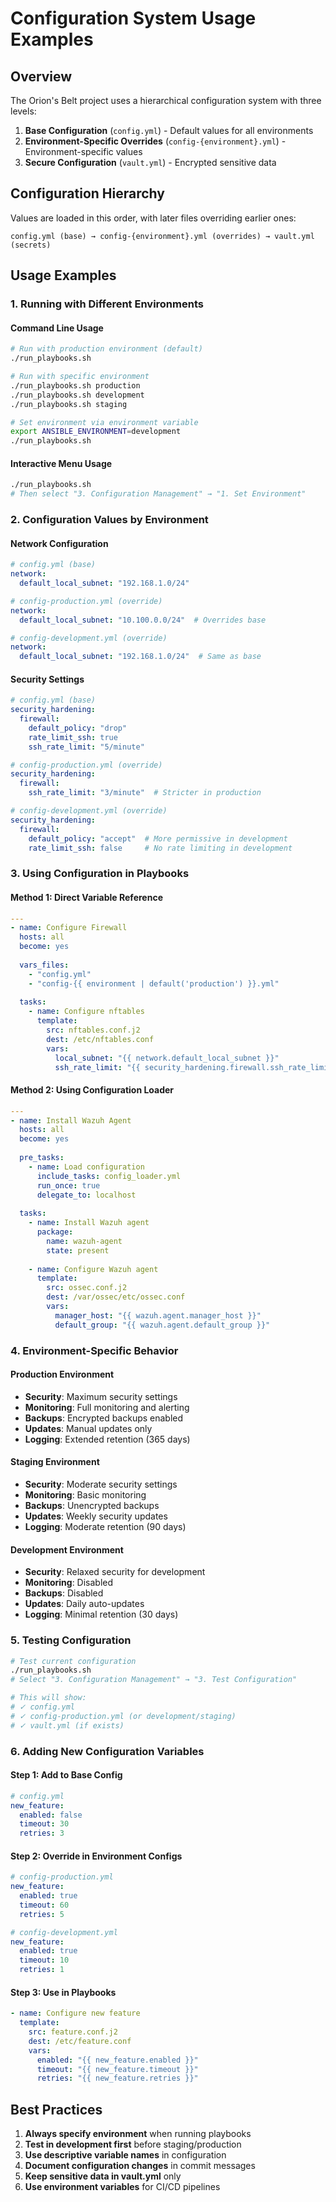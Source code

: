 # Configuration System Usage Examples

## Overview

The Orion's Belt project uses a hierarchical configuration system with three levels:

1. **Base Configuration** (`config.yml`) - Default values for all environments
2. **Environment-Specific Overrides** (`config-{environment}.yml`) - Environment-specific values
3. **Secure Configuration** (`vault.yml`) - Encrypted sensitive data

## Configuration Hierarchy

Values are loaded in this order, with later files overriding earlier ones:

```
config.yml (base) → config-{environment}.yml (overrides) → vault.yml (secrets)
```

## Usage Examples

### 1. Running with Different Environments

#### Command Line Usage
```bash
# Run with production environment (default)
./run_playbooks.sh

# Run with specific environment
./run_playbooks.sh production
./run_playbooks.sh development
./run_playbooks.sh staging

# Set environment via environment variable
export ANSIBLE_ENVIRONMENT=development
./run_playbooks.sh
```

#### Interactive Menu Usage
```bash
./run_playbooks.sh
# Then select "3. Configuration Management" → "1. Set Environment"
```

### 2. Configuration Values by Environment

#### Network Configuration
```yaml
# config.yml (base)
network:
  default_local_subnet: "192.168.1.0/24"

# config-production.yml (override)
network:
  default_local_subnet: "10.100.0.0/24"  # Overrides base

# config-development.yml (override)
network:
  default_local_subnet: "192.168.1.0/24"  # Same as base
```

#### Security Settings
```yaml
# config.yml (base)
security_hardening:
  firewall:
    default_policy: "drop"
    rate_limit_ssh: true
    ssh_rate_limit: "5/minute"

# config-production.yml (override)
security_hardening:
  firewall:
    ssh_rate_limit: "3/minute"  # Stricter in production

# config-development.yml (override)
security_hardening:
  firewall:
    default_policy: "accept"  # More permissive in development
    rate_limit_ssh: false     # No rate limiting in development
```

### 3. Using Configuration in Playbooks

#### Method 1: Direct Variable Reference
```yaml
---
- name: Configure Firewall
  hosts: all
  become: yes
  
  vars_files:
    - "config.yml"
    - "config-{{ environment | default('production') }}.yml"
  
  tasks:
    - name: Configure nftables
      template:
        src: nftables.conf.j2
        dest: /etc/nftables.conf
        vars:
          local_subnet: "{{ network.default_local_subnet }}"
          ssh_rate_limit: "{{ security_hardening.firewall.ssh_rate_limit }}"
```

#### Method 2: Using Configuration Loader
```yaml
---
- name: Install Wazuh Agent
  hosts: all
  become: yes
  
  pre_tasks:
    - name: Load configuration
      include_tasks: config_loader.yml
      run_once: true
      delegate_to: localhost
  
  tasks:
    - name: Install Wazuh agent
      package:
        name: wazuh-agent
        state: present
      
    - name: Configure Wazuh agent
      template:
        src: ossec.conf.j2
        dest: /var/ossec/etc/ossec.conf
        vars:
          manager_host: "{{ wazuh.agent.manager_host }}"
          default_group: "{{ wazuh.agent.default_group }}"
```

### 4. Environment-Specific Behavior

#### Production Environment
- **Security**: Maximum security settings
- **Monitoring**: Full monitoring and alerting
- **Backups**: Encrypted backups enabled
- **Updates**: Manual updates only
- **Logging**: Extended retention (365 days)

#### Staging Environment
- **Security**: Moderate security settings
- **Monitoring**: Basic monitoring
- **Backups**: Unencrypted backups
- **Updates**: Weekly security updates
- **Logging**: Moderate retention (90 days)

#### Development Environment
- **Security**: Relaxed security for development
- **Monitoring**: Disabled
- **Backups**: Disabled
- **Updates**: Daily auto-updates
- **Logging**: Minimal retention (30 days)

### 5. Testing Configuration

```bash
# Test current configuration
./run_playbooks.sh
# Select "3. Configuration Management" → "3. Test Configuration"

# This will show:
# ✓ config.yml
# ✓ config-production.yml (or development/staging)
# ✓ vault.yml (if exists)
```

### 6. Adding New Configuration Variables

#### Step 1: Add to Base Config
```yaml
# config.yml
new_feature:
  enabled: false
  timeout: 30
  retries: 3
```

#### Step 2: Override in Environment Configs
```yaml
# config-production.yml
new_feature:
  enabled: true
  timeout: 60
  retries: 5

# config-development.yml
new_feature:
  enabled: true
  timeout: 10
  retries: 1
```

#### Step 3: Use in Playbooks
```yaml
- name: Configure new feature
  template:
    src: feature.conf.j2
    dest: /etc/feature.conf
    vars:
      enabled: "{{ new_feature.enabled }}"
      timeout: "{{ new_feature.timeout }}"
      retries: "{{ new_feature.retries }}"
```

## Best Practices

1. **Always specify environment** when running playbooks
2. **Test in development first** before staging/production
3. **Use descriptive variable names** in configuration
4. **Document configuration changes** in commit messages
5. **Keep sensitive data in vault.yml** only
6. **Use environment variables** for CI/CD pipelines 